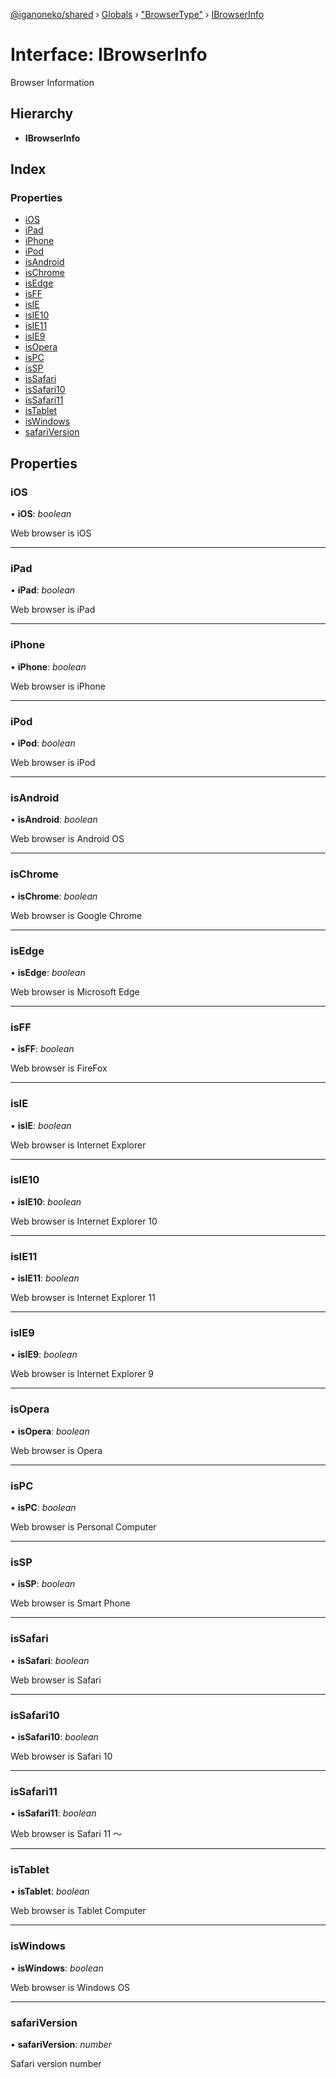 [@iganoneko/shared](../README.md) › [Globals](../globals.md) › ["BrowserType"](../modules/_browsertype_.md) › [IBrowserInfo](_browsertype_.ibrowserinfo.md)

# Interface: IBrowserInfo

Browser Information

## Hierarchy

* **IBrowserInfo**

## Index

### Properties

* [iOS](_browsertype_.ibrowserinfo.md#ios)
* [iPad](_browsertype_.ibrowserinfo.md#ipad)
* [iPhone](_browsertype_.ibrowserinfo.md#iphone)
* [iPod](_browsertype_.ibrowserinfo.md#ipod)
* [isAndroid](_browsertype_.ibrowserinfo.md#isandroid)
* [isChrome](_browsertype_.ibrowserinfo.md#ischrome)
* [isEdge](_browsertype_.ibrowserinfo.md#isedge)
* [isFF](_browsertype_.ibrowserinfo.md#isff)
* [isIE](_browsertype_.ibrowserinfo.md#isie)
* [isIE10](_browsertype_.ibrowserinfo.md#isie10)
* [isIE11](_browsertype_.ibrowserinfo.md#isie11)
* [isIE9](_browsertype_.ibrowserinfo.md#isie9)
* [isOpera](_browsertype_.ibrowserinfo.md#isopera)
* [isPC](_browsertype_.ibrowserinfo.md#ispc)
* [isSP](_browsertype_.ibrowserinfo.md#issp)
* [isSafari](_browsertype_.ibrowserinfo.md#issafari)
* [isSafari10](_browsertype_.ibrowserinfo.md#issafari10)
* [isSafari11](_browsertype_.ibrowserinfo.md#issafari11)
* [isTablet](_browsertype_.ibrowserinfo.md#istablet)
* [isWindows](_browsertype_.ibrowserinfo.md#iswindows)
* [safariVersion](_browsertype_.ibrowserinfo.md#safariversion)

## Properties

###  iOS

• **iOS**: *boolean*

Web browser is iOS

___

###  iPad

• **iPad**: *boolean*

Web browser is iPad

___

###  iPhone

• **iPhone**: *boolean*

Web browser is iPhone

___

###  iPod

• **iPod**: *boolean*

Web browser is iPod

___

###  isAndroid

• **isAndroid**: *boolean*

Web browser is Android OS

___

###  isChrome

• **isChrome**: *boolean*

Web browser is Google Chrome

___

###  isEdge

• **isEdge**: *boolean*

Web browser is Microsoft Edge

___

###  isFF

• **isFF**: *boolean*

Web browser is FireFox

___

###  isIE

• **isIE**: *boolean*

Web browser is Internet Explorer

___

###  isIE10

• **isIE10**: *boolean*

Web browser is Internet Explorer 10

___

###  isIE11

• **isIE11**: *boolean*

Web browser is Internet Explorer 11

___

###  isIE9

• **isIE9**: *boolean*

Web browser is Internet Explorer 9

___

###  isOpera

• **isOpera**: *boolean*

Web browser is Opera

___

###  isPC

• **isPC**: *boolean*

Web browser is Personal Computer

___

###  isSP

• **isSP**: *boolean*

Web browser is Smart Phone

___

###  isSafari

• **isSafari**: *boolean*

Web browser is Safari

___

###  isSafari10

• **isSafari10**: *boolean*

Web browser is Safari 10

___

###  isSafari11

• **isSafari11**: *boolean*

Web browser is Safari 11 〜

___

###  isTablet

• **isTablet**: *boolean*

Web browser is Tablet Computer

___

###  isWindows

• **isWindows**: *boolean*

Web browser is Windows OS

___

###  safariVersion

• **safariVersion**: *number*

Safari version number
